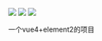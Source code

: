 ![](https://img.shields.io/badge/vue--cli-4.4.0-brightgreen.svg)
![](https://img.shields.io/badge/element--ui-2.13.2-blue.svg)
![](https://img.shields.io/badge/author-lmc-orange.svg)

一个vue4+element2的项目
